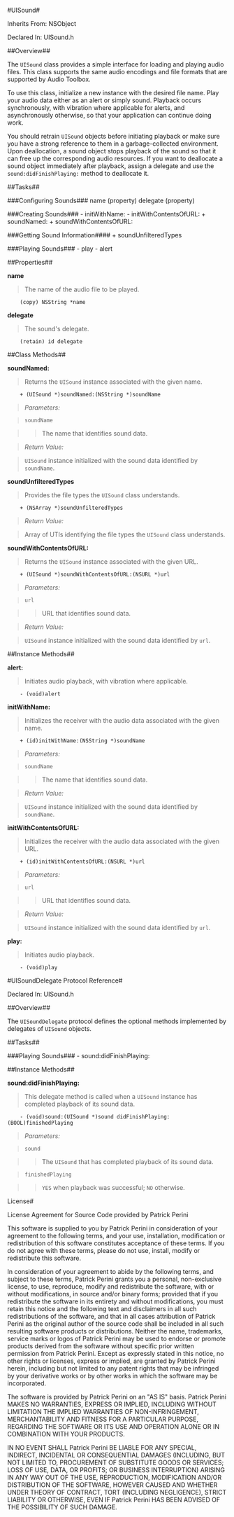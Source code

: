 #UISound#



Inherits From:    NSObject

Declared In:      UISound.h


##Overview##

The `UISound` class provides a simple interface for loading and playing audio files. This class supports the same audio encodings and file formats that are supported by Audio Toolbox.

To use this class, initialize a new instance with the desired file name. Play your audio data either as an alert or simply sound. Playback occurs synchronously, with vibration where applicable for alerts, and asynchronously otherwise, so that your application can continue doing work.

You should retrain `UISound` objects before initiating playback or make sure you have a strong reference to them in a garbage-collected environment. Upon deallocation, a sound object stops playback of the sound so that it can free up the corresponding audio resources. If you want to deallocate a sound object immediately after playback, assign a delegate and use the `sound:didFinishPlaying:` method to deallocate it. 

##Tasks##

###Configuring Sounds###
    name        (property)
    delegate    (property)

###Creating Sounds###
    - initWithName:
    - initWithContentsOfURL:
    + soundNamed:
    + soundWithContentsOfURL:
    
###Getting Sound Information####
    + soundUnfilteredTypes

###Playing Sounds###
    - play
    - alert

##Properties##

**name**

>The name of the audio file to be played.

        (copy) NSString *name

**delegate**

>The sound's delegate.

        (retain) id delegate


##Class Methods##

**soundNamed:**

>Returns the `UISound` instance associated with the given name.

        + (UISound *)soundNamed:(NSString *)soundName

>*Parameters:*

>`soundName`

>>The name that identifies sound data.

>*Return Value:*

>`UISound` instance initialized with the sound data identified by `soundName`.

**soundUnfilteredTypes**

>Provides the file types the `UISound` class understands.

        + (NSArray *)soundUnfilteredTypes

>*Return Value:*

>Array of UTIs identifying the file types the `UISound` class understands.

**soundWithContentsOfURL:**

>Returns the `UISound` instance associated with the given URL.

        + (UISound *)soundWithContentsOfURL:(NSURL *)url

>*Parameters:*

>`url`

>>URL that identifies sound data.

>*Return Value:*

>`UISound` instance initialized with the sound data identified by `url`.

##Instance Methods##

**alert:**

>Initiates audio playback, with vibration where applicable.

        - (void)alert

**initWithName:**

>Initializes the receiver with the audio data associated with the given name.

        + (id)initWithName:(NSString *)soundName

>*Parameters:*

>`soundName`

>>The name that identifies sound data.

>*Return Value:*

>`UISound` instance initialized with the sound data identified by `soundName`.

**initWithContentsOfURL:**

>Initializes the receiver with the audio data associated with the given URL.

        + (id)initWithContentsOfURL:(NSURL *)url

>*Parameters:*

>`url`

>>URL that identifies sound data.

>*Return Value:*

>`UISound` instance initialized with the sound data identified by `url`.

**play:**

>Initiates audio playback.

        - (void)play
        
#UISoundDelegate Protocol Reference#



Declared In:      UISound.h


##Overview##

The `UISoundDelegate` protocol defines the optional methods implemented by delegates of `UISound` objects. 

##Tasks##

###Playing Sounds###
    - sound:didFinishPlaying:

##Instance Methods##

**sound:didFinishPlaying:**

>This delegate method is called when a `UISound` instance has completed playback of its sound data.

        - (void)sound:(UISound *)sound didFinishPlaying:(BOOL)finishedPlaying

>*Parameters:*

>`sound`

>>The `UISound` that has completed playback of its sound data.

>`finishedPlaying`

>>`YES` when playback was successful; `NO` otherwise.

License#

License Agreement for Source Code provided by Patrick Perini

This software is supplied to you by Patrick Perini in consideration of your agreement to the following terms, and your use, installation, modification or redistribution of this software constitutes acceptance of these terms. If you do not agree with these terms, please do not use, install, modify or redistribute this software.

In consideration of your agreement to abide by the following terms, and subject to these terms, Patrick Perini grants you a personal, non-exclusive license, to use, reproduce, modify and redistribute the software, with or without modifications, in source and/or binary forms; provided that if you redistribute the software in its entirety and without modifications, you must retain this notice and the following text and disclaimers in all such redistributions of the software, and that in all cases attribution of Patrick Perini as the original author of the source code shall be included in all such resulting software products or distributions. Neither the name, trademarks, service marks or logos of Patrick Perini may be used to endorse or promote products derived from the software without specific prior written permission from Patrick Perini. Except as expressly stated in this notice, no other rights or licenses, express or implied, are granted by Patrick Perini herein, including but not limited to any patent rights that may be infringed by your derivative works or by other works in which the software may be incorporated.

The software is provided by Patrick Perini on an "AS IS" basis. Patrick Perini MAKES NO WARRANTIES, EXPRESS OR IMPLIED, INCLUDING WITHOUT LIMITATION THE IMPLIED WARRANTIES OF NON-INFRINGEMENT, MERCHANTABILITY AND FITNESS FOR A PARTICULAR PURPOSE, REGARDING THE SOFTWARE OR ITS USE AND OPERATION ALONE OR IN COMBINATION WITH YOUR PRODUCTS.

IN NO EVENT SHALL Patrick Perini BE LIABLE FOR ANY SPECIAL, INDIRECT, INCIDENTAL OR CONSEQUENTIAL DAMAGES (INCLUDING, BUT NOT LIMITED TO, PROCUREMENT OF SUBSTITUTE GOODS OR SERVICES; LOSS OF USE, DATA, OR PROFITS; OR BUSINESS INTERRUPTION) ARISING IN ANY WAY OUT OF THE USE, REPRODUCTION, MODIFICATION AND/OR DISTRIBUTION OF THE SOFTWARE, HOWEVER CAUSED AND WHETHER UNDER THEORY OF CONTRACT, TORT (INCLUDING NEGLIGENCE), STRICT LIABILITY OR OTHERWISE, EVEN IF Patrick Perini HAS BEEN ADVISED OF THE POSSIBILITY OF SUCH DAMAGE.